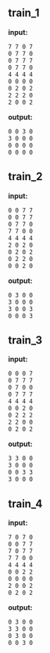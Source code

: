 
## train_1

**input:**
```
7 7 0 7
0 7 7 0
0 7 7 7
0 7 7 0
4 4 4 4
0 0 0 0
0 2 0 2
2 2 2 0
2 0 0 2
```


**output:**
```
0 0 3 0
3 0 0 0
0 0 0 0
0 0 0 0
```


## train_2

**input:**
```
0 0 7 7
0 0 7 7
0 7 7 0
7 7 0 0
4 4 4 4
2 0 2 0
0 2 0 2
0 2 2 0
0 0 2 0
```


**output:**
```
0 3 0 0
3 0 0 0
3 0 0 3
0 0 0 3
```


## train_3

**input:**
```
0 0 0 7
0 7 7 7
0 7 0 0
0 7 7 7
4 4 4 4
0 0 2 0
0 2 2 2
2 2 0 0
0 2 0 2
```


**output:**
```
3 3 0 0
3 0 0 0
0 0 3 3
3 0 0 0
```


## train_4

**input:**
```
7 0 7 0
0 0 7 7
7 0 7 7
7 7 0 0
4 4 4 4
0 0 2 2
0 0 0 0
2 0 0 2
0 2 0 2
```


**output:**
```
0 3 0 0
3 3 0 0
0 3 0 0
0 0 3 0
```

